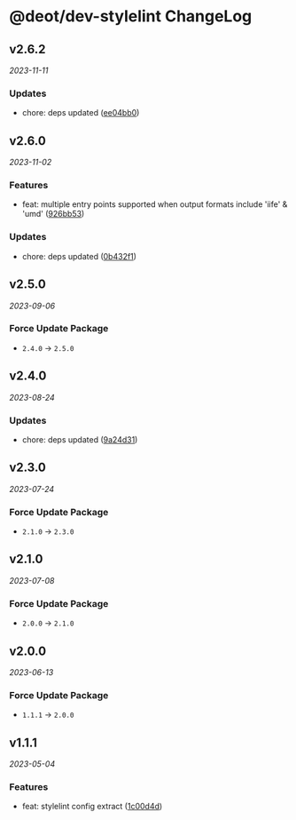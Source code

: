 # @deot/dev-stylelint ChangeLog

## v2.6.2

_2023-11-11_

### Updates

- chore: deps updated ([ee04bb0](https://github.com/deot/dev/commit/ee04bb022128b206a5e88c541db80b10a7758391))

## v2.6.0

_2023-11-02_

### Features

- feat: multiple entry points supported when output formats include 'iife' & 'umd' ([926bb53](https://github.com/deot/dev/commit/926bb53aea4114f595dba68f203e3bc727fdb4b4))

### Updates

- chore: deps updated ([0b432f1](https://github.com/deot/dev/commit/0b432f112fa62f3824cd292b138c23a2e935cc3e))

## v2.5.0

_2023-09-06_

### Force Update Package

- `2.4.0` -> `2.5.0`

## v2.4.0

_2023-08-24_

### Updates

- chore: deps updated ([9a24d31](https://github.com/deot/dev/commit/9a24d31cc9679de29c3aeb956478ebfcc567aed3))

## v2.3.0

_2023-07-24_

### Force Update Package

- `2.1.0` -> `2.3.0`

## v2.1.0

_2023-07-08_

### Force Update Package

- `2.0.0` -> `2.1.0`

## v2.0.0

_2023-06-13_

### Force Update Package

- `1.1.1` -> `2.0.0`

## v1.1.1

_2023-05-04_

### Features

- feat: stylelint config extract ([1c00d4d](https://github.com/deot/dev/commit/1c00d4d61ee1718dec053510a10c228f409f57f4))
